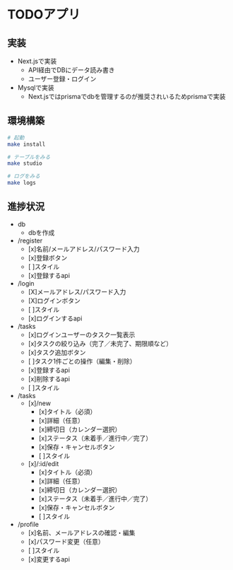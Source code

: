 # TODOアプリ

## 実装

- Next.jsで実装
  - API経由でDBにデータ読み書き
  - ユーザー登録・ログイン
- Mysqlで実装
  - Next.jsではprismaでdbを管理するのが推奨されいるためprismaで実装

## 環境構築

```bash
# 起動
make install

# テーブルをみる
make studio

# ログをみる
make logs
```

## 進捗状況

- db
  - dbを作成
- /register
  - [x]名前/メールアドレス/パスワード入力
  - [x]登録ボタン
  - [ ]スタイル
  - [x]登録するapi
- /login
  - [X]メールアドレス/パスワード入力
  - [X]ログインボタン
  - [ ]スタイル
  - [x]ログインするapi
- /tasks
  - [x]ログインユーザーのタスク一覧表示
  - [x]タスクの絞り込み（完了／未完了、期限順など）
  - [x]タスク追加ボタン
  - [ ]タスク1件ごとの操作（編集・削除）
  - [x]登録するapi
  - [x]削除するapi
  - [ ]スタイル
- /tasks
  - [x]/new
    - [x]タイトル（必須）
    - [x]詳細（任意）
    - [x]締切日（カレンダー選択）
    - [x]ステータス（未着手／進行中／完了）
    - [x]保存・キャンセルボタン
    - [ ]スタイル
  - [x]/:id/edit
    - [x]タイトル（必須）
    - [x]詳細（任意）
    - [x]締切日（カレンダー選択）
    - [x]ステータス（未着手／進行中／完了）
    - [x]保存・キャンセルボタン
    - [ ]スタイル
- /profile
  - [x]名前、メールアドレスの確認・編集
  - [x]パスワード変更（任意）
  - [ ]スタイル
  - [x]変更するapi
